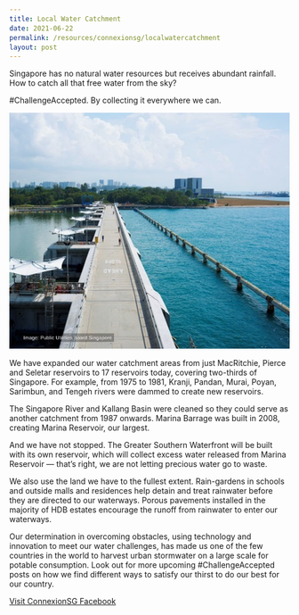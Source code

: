 ```yaml
---
title: Local Water Catchment
date: 2021-06-22
permalink: /resources/connexionsg/localwatercatchment
layout: post
---
```


Singapore has no natural water resources but receives abundant rainfall. How to catch all that free water from the sky?

#ChallengeAccepted. By collecting it everywhere we can.

![Alt text for image on Isomer site](/images/env_watercatchment.jpg)

We have expanded our water catchment areas from just MacRitchie, Pierce and Seletar reservoirs to 17 reservoirs today, covering two-thirds of Singapore. For example, from 1975 to 1981, Kranji, Pandan, Murai, Poyan, Sarimbun, and Tengeh rivers were dammed to create new reservoirs.

The Singapore River and Kallang Basin were cleaned so they could serve as another catchment from 1987 onwards. Marina Barrage was built in 2008, creating Marina Reservoir, our largest.

And we have not stopped. The Greater Southern Waterfront will be built with its own reservoir, which will collect excess water released from Marina Reservoir — that’s right, we are not letting precious water go to waste.

We also use  the land we have to the fullest extent. Rain-gardens in schools and outside malls and residences help detain and treat rainwater before they are directed to our waterways. Porous pavements installed in the majority of HDB estates encourage  the runoff from rainwater to enter our waterways.

Our determination in overcoming obstacles, using technology and innovation to meet our water challenges, has made us one of the few countries in the world to harvest urban stormwater on a large scale for potable consumption. Look out for more upcoming #ChallengeAccepted posts on how we find different ways to satisfy our thirst to do our best for our country.

<a href="https://www.facebook.com/ConnexionSG" target="_blank">Visit ConnexionSG Facebook</a>